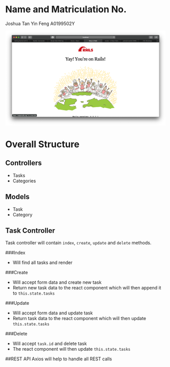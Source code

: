 # Name and Matriculation No.
Joshua Tan Yin Feng
A0199502Y

![Proof of Installation of Rails](rails_proof.png)

# Overall Structure
## Controllers
- Tasks
- Categories

## Models
- Task
- Category

## Task Controller
Task controller will contain `index`, `create`, `update` and `delete` methods.

###Index
- Will find all tasks and render

###Create
- Will accept form data and create new task
- Return new task data to the react component which will then append it to `this.state.tasks`

###Update
- Will accept form data and update task
- Return task data to the react component which will then update `this.state.tasks`

###Delete
- Will accept `task.id` and delete task
- The react component will then update `this.state.tasks`

##REST API
Axios will help to handle all REST calls
